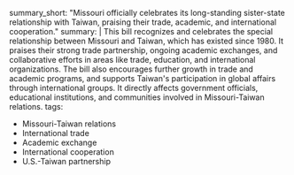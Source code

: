 summary_short: "Missouri officially celebrates its long-standing sister-state relationship with Taiwan, praising their trade, academic, and international cooperation."
summary: |
  This bill recognizes and celebrates the special relationship between Missouri and Taiwan, which has existed since 1980. It praises their strong trade partnership, ongoing academic exchanges, and collaborative efforts in areas like trade, education, and international organizations. The bill also encourages further growth in trade and academic programs, and supports Taiwan's participation in global affairs through international groups. It directly affects government officials, educational institutions, and communities involved in Missouri-Taiwan relations.
tags:
  - Missouri-Taiwan relations
  - International trade
  - Academic exchange
  - International cooperation
  - U.S.-Taiwan partnership
